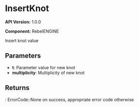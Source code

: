 # InsertKnot

**API Version:** 1.0.0

**Component:** RebelENGINE

Insert knot value

## Parameters

- **t**: Parameter value for new knot
- **multiplicity**: Multiplicity of new knot

## Returns

: ErrorCode::None on success, appropriate error code otherwise

